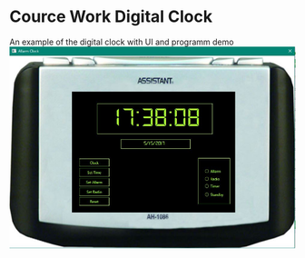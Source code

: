 # Cource Work Digital Clock
An example of the digital clock with UI and programm demo
![Digital Clock](https://github.com/maximtis/Cource_Work_Digital_clock/raw/master/main.JPG "UI Screenshot")
